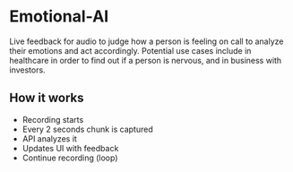 # Emotional-AI

Live feedback for audio to judge how a person is feeling on call to analyze their emotions and act accordingly. Potential use cases include in healthcare in order to find out if a person is nervous, and in business with investors.

## How it works
* Recording starts
* Every 2 seconds chunk is captured
* API analyzes it
* Updates UI with feedback
* Continue recording (loop)

